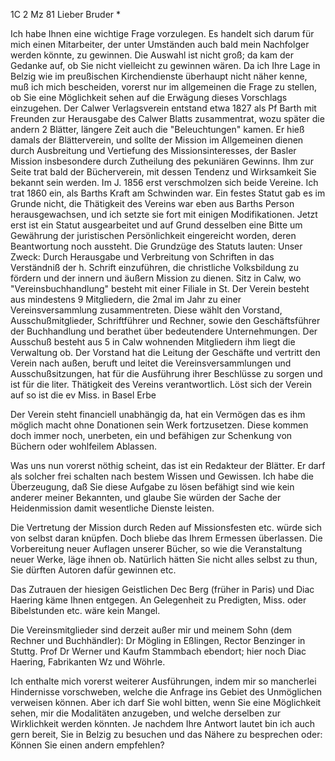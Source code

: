  1C 2 Mz 81
Lieber Bruder <Grundemann>*

Ich habe Ihnen eine wichtige Frage vorzulegen. Es handelt sich darum für mich einen Mitarbeiter, der unter Umständen auch bald mein Nachfolger werden könnte, zu gewinnen. Die Auswahl ist nicht groß; da kam der Gedanke auf, ob Sie nicht vielleicht zu gewinnen wären. Da ich Ihre Lage in Belzig wie im preußischen Kirchendienste überhaupt nicht näher kenne, muß ich mich bescheiden, vorerst nur im allgemeinen die Frage zu stellen, ob Sie eine Möglichkeit sehen auf die Erwägung dieses Vorschlags einzugehen. 
Der Calwer Verlagsverein entstand etwa 1827 als Pf Barth mit Freunden zur Herausgabe des Calwer Blatts zusammentrat, wozu später die andern 2 Blätter, längere Zeit auch die "Beleuchtungen" kamen. Er hieß damals der Blätterverein, und sollte der Mission im Allgemeinen dienen durch Ausbreitung und Vertiefung des Missionsinteresses, der Basler Mission insbesondere durch Zutheilung des pekuniären Gewinns. Ihm zur Seite trat bald der Bücherverein, mit dessen Tendenz und Wirksamkeit Sie bekannt sein werden. Im J. 1856 erst verschmolzen sich beide Vereine. Ich trat 1860 ein, als Barths Kraft am Schwinden war. Ein festes Statut gab es im Grunde nicht, die Thätigkeit des Vereins war eben aus Barths Person herausgewachsen, und ich setzte sie fort mit einigen Modifikationen. Jetzt erst ist ein Statut ausgearbeitet und auf Grund desselben eine Bitte um Gewährung der juristischen Persönlichkeit eingereicht worden, deren Beantwortung noch aussteht. 
Die Grundzüge des Statuts lauten: Unser Zweck: Durch Herausgabe und Verbreitung von Schriften in das Verständniß der h. Schrift einzuführen, die christliche Volksbildung zu fördern und der innern und äußern Mission zu dienen. Sitz in Calw, wo "Vereinsbuchhandlung" besteht mit einer Filiale in St. Der Verein besteht aus mindestens 9 Mitgliedern, die 2mal im Jahr zu einer Vereinsversammlung zusammentreten. Diese wählt den Vorstand, Ausschußmitglieder, Schriftführer und Rechner, sowie den Geschäftsführer der Buchhandlung und berathet über bedeutendere Unternehmungen. Der Ausschuß besteht aus 5 in Calw wohnenden Mitgliedern ihm liegt die Verwaltung ob. Der Vorstand hat die Leitung der Geschäfte und vertritt den Verein nach außen, beruft und leitet die Vereinsversammlungen und Ausschußsitzungen, hat für die Ausführung ihrer Beschlüsse zu sorgen und ist für die liter. Thätigkeit des Vereins verantwortlich. Löst sich der Verein auf so ist die ev Miss. in Basel Erbe

Der Verein steht financiell unabhängig da, hat ein Vermögen das es ihm möglich macht ohne Donationen sein Werk fortzusetzen. Diese kommen doch immer noch, unerbeten, ein und befähigen zur Schenkung von Büchern oder wohlfeilem Ablassen.

Was uns nun vorerst nöthig scheint, das ist ein Redakteur der Blätter. Er darf als solcher frei schalten nach bestem Wissen und Gewissen. Ich habe die Überzeugung, daß Sie diese Aufgabe zu lösen befähigt sind wie kein anderer meiner Bekannten, und glaube Sie würden der Sache der Heidenmission damit wesentliche Dienste leisten.

Die Vertretung der Mission durch Reden auf Missionsfesten etc. würde sich von selbst daran knüpfen. Doch bliebe das Ihrem Ermessen überlassen. 
Die Vorbereitung neuer Auflagen unserer Bücher, so wie die Veranstaltung neuer Werke, läge ihnen ob. Natürlich hätten Sie nicht alles selbst zu thun, Sie dürften Autoren dafür gewinnen etc.

Das Zutrauen der hiesigen Geistlichen Dec Berg (früher in Paris) und Diac Haering käme Ihnen entgegen. An Gelegenheit zu Predigten, Miss. oder Bibelstunden etc. wäre kein Mangel.

Die Vereinsmitglieder sind derzeit außer mir und meinem Sohn (dem Rechner und Buchhändler): Dr Mögling in Eßlingen, Rector Benzinger in Stuttg. Prof Dr Werner und Kaufm Stammbach ebendort; hier noch Diac Haering, Fabrikanten Wz und Wöhrle.

Ich enthalte mich vorerst weiterer Ausführungen, indem mir so mancherlei Hindernisse vorschweben, welche die Anfrage ins Gebiet des Unmöglichen verweisen können. Aber ich darf Sie wohl bitten, wenn Sie eine Möglichkeit sehen, mir die Modalitäten anzugeben, und welche derselben zur Wirklichkeit werden könnten. Je nachdem Ihre Antwort lautet bin ich auch gern bereit, Sie in Belzig zu besuchen und das Nähere zu besprechen oder: Können Sie einen andern empfehlen?
